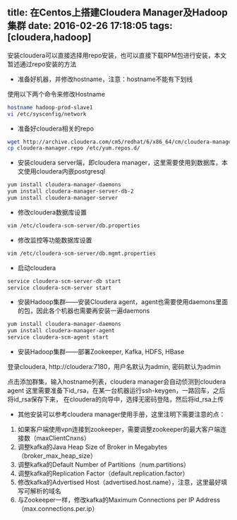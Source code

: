 title: 在Centos上搭建Cloudera Manager及Hadoop集群
date: 2016-02-26 17:18:05
tags: [cloudera,hadoop]
---

安装cloudera可以直接选择用repo安装，也可以直接下载RPM包进行安装，本文暂述通过repo安装的方法

* 准备好机器，并修改hostname，注意：hostname不能有下划线

使用以下两个命令来修改Hostname
``` bash
hostname hadoop-prod-slave1
vi /etc/sysconfig/network
```

* 准备好cloudera相关的repo
``` bash
wget http://archive.cloudera.com/cm5/redhat/6/x86_64/cm/cloudera-manager.repo
cp cloudera-manager.repo /etc/yum.repos.d/
```

* 安装cloudera server端，即cloudera manager，这里需要使用到数据库，本文使用cloudera内嵌postgresql

``` bash
yum install cloudera-manager-daemons
yum install cloudera-manager-server-db-2
yum install cloudera-manager-server
```

* 修改cloudera数据库设置

``` bash
vim /etc/cloudera-scm-server/db.properties
```

* 修改监控等功能数据库设置

``` bash
vim /etc/cloudera-scm-server/db.mgmt.properties
```

* 启动cloudera

``` bash
service cloudera-scm-server-db start
service cloudera-scm-server start
```

* 安装Hadoop集群——安装Cloudera agent，agent也需要使用daemons里面的包，因此各个机器也需要再安装一遍daemons

``` bash
yum install cloudera-manager-daemons
yum install cloudera-manager-agent
service cloudera-scm-agent start
```

* 安装Hadoop集群——部署Zookeeper, Kafka, HDFS, HBase

登录cloudera, http://cloudera:7180，用户名默认为admin, 密码默认为admin

点击添加群集，输入hostname列表，cloudera manager会自动侦测到cloudera agent
这里需要准备下id_rsa，在某一台机器运行ssh-keygen，一路回车，之后将id_rsa保存下来，
在cloudera的向导中，选择无密码登陆，然后将id_rsa上传


* 其他安装可以参考cloudera manager使用手册，这里注明下需要注意的点：

1. 如果客户端使用vpn连接到zookeeper，需要调整zookeeper的最大客户端连接数（maxClientCnxns）
2. 调整kafka的Java Heap Size of Broker in Megabytes（broker_max_heap_size）
3. 调整kafka的Default Number of Partitions（num.partitions）
4. 调整kafka的Replication Factor（default.replication.factor）
5. 修改kafka的Advertised Host（advertised.host.name），注意，这里最好填写可解析的域名
6. 与Zookeeper一样，修改kafka的Maximum Connections per IP Address（max.connections.per.ip）